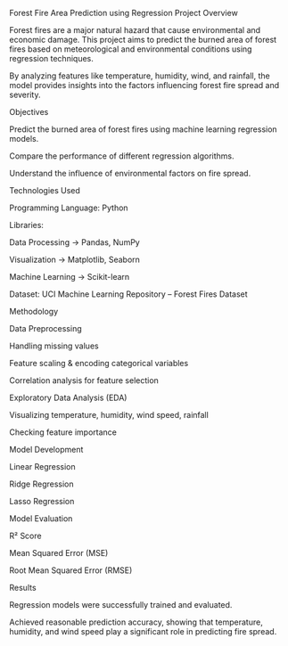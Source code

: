  Forest Fire Area Prediction using Regression
 Project Overview

Forest fires are a major natural hazard that cause environmental and economic damage. This project aims to predict the burned area of forest fires based on meteorological and environmental conditions using regression techniques.

By analyzing features like temperature, humidity, wind, and rainfall, the model provides insights into the factors influencing forest fire spread and severity.

 Objectives

Predict the burned area of forest fires using machine learning regression models.

Compare the performance of different regression algorithms.

Understand the influence of environmental factors on fire spread.

Technologies Used

Programming Language: Python

Libraries:

Data Processing → Pandas, NumPy

Visualization → Matplotlib, Seaborn

Machine Learning → Scikit-learn

Dataset: UCI Machine Learning Repository – Forest Fires Dataset

 Methodology

Data Preprocessing

Handling missing values

Feature scaling & encoding categorical variables

Correlation analysis for feature selection

Exploratory Data Analysis (EDA)

Visualizing temperature, humidity, wind speed, rainfall

Checking feature importance

Model Development

Linear Regression

Ridge Regression

Lasso Regression

Model Evaluation

R² Score

Mean Squared Error (MSE)

Root Mean Squared Error (RMSE)

 Results

Regression models were successfully trained and evaluated.

Achieved reasonable prediction accuracy, showing that temperature, humidity, and wind speed play a significant role in predicting fire spread.
